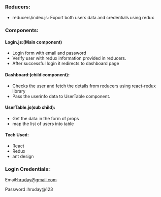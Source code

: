 
### Reducers:

  - reducers/index.js: Export both users data and credentials using redux
  
 
### Components:

 #### Login.js:(Main component)
  - Login form with email and password 
  - Verify user with redux information provided in reducers.
  - After successful login it redirects to dashboard page 
    
 #### Dashboard:(child component):
   - Checks the user and fetch the details from reducers using react-redux library
   - Pass the userinfo data to UserTable component.
    
#### UserTable.js(sub child):
   - Get the data in the form of props
   - map the list of users into table 
   
   
   
 #### Tech Used:
   - React
   - Redux
   - ant design
   
### Login Credentials:
   Email:hruday@gmail.com
   
   Password :hruday@123
   
